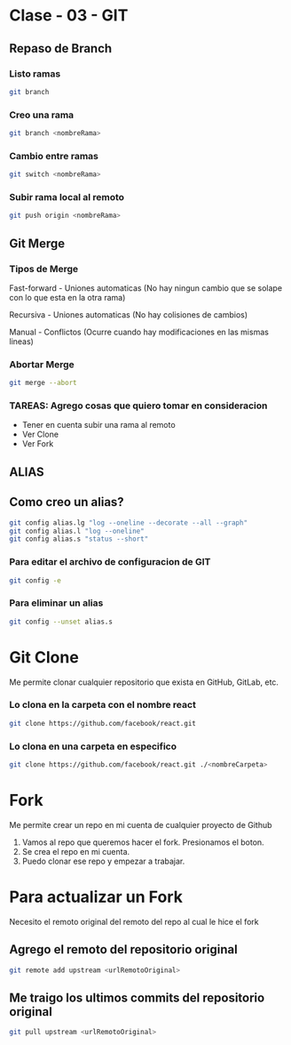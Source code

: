 # Clase - 03 - GIT

## Repaso de Branch

### Listo ramas

```sh
git branch
```

### Creo una rama

```sh
git branch <nombreRama>
```

### Cambio entre ramas

```sh
git switch <nombreRama>
```

### Subir rama local al remoto

```sh
git push origin <nombreRama>
```

## Git Merge

### Tipos de Merge

Fast-forward - Uniones automaticas (No hay ningun cambio que se solape con lo que esta en la otra rama)

Recursiva - Uniones automaticas (No hay colisiones de cambios)

Manual - Conflictos (Ocurre cuando hay modificaciones en las mismas lineas)

### Abortar Merge

```sh
git merge --abort
```

### TAREAS: Agrego cosas que quiero tomar en consideracion

* Tener en cuenta subir una rama al remoto
* Ver Clone
* Ver Fork

## ALIAS

## Como creo un alias?

```sh
git config alias.lg "log --oneline --decorate --all --graph"
git config alias.l "log --oneline"
git config alias.s "status --short"
```

### Para editar el archivo de configuracion de GIT

```sh
git config -e
```

### Para eliminar un alias

```sh
git config --unset alias.s
```

# Git Clone
Me permite clonar cualquier repositorio que exista en GitHub, GitLab, etc.

### Lo clona en la carpeta con el nombre react

```sh
git clone https://github.com/facebook/react.git
```

### Lo clona en una carpeta en especifico

```sh
git clone https://github.com/facebook/react.git ./<nombreCarpeta>
```

# Fork
Me permite crear un repo en mi cuenta de cualquier proyecto de Github

1. Vamos al repo que queremos hacer el fork. Presionamos el boton.
2. Se crea el repo en mi cuenta.
3. Puedo clonar ese repo y empezar a trabajar.

# Para actualizar un Fork
Necesito el remoto original del remoto del repo al cual le hice el fork

## Agrego el remoto del repositorio original
```sh
git remote add upstream <urlRemotoOriginal>
```

## Me traigo los ultimos commits del repositorio original
```sh
git pull upstream <urlRemotoOriginal>
```